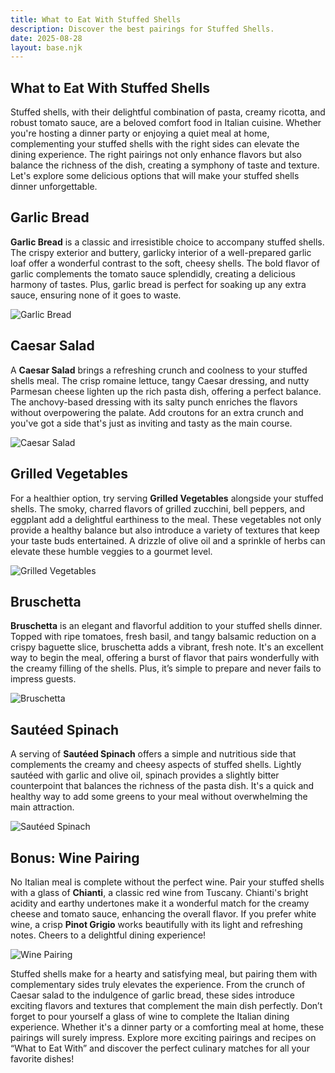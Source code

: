 ```yaml
---
title: What to Eat With Stuffed Shells
description: Discover the best pairings for Stuffed Shells.
date: 2025-08-28
layout: base.njk
---
```


## What to Eat With Stuffed Shells

Stuffed shells, with their delightful combination of pasta, creamy ricotta, and robust tomato sauce, are a beloved comfort food in Italian cuisine. Whether you're hosting a dinner party or enjoying a quiet meal at home, complementing your stuffed shells with the right sides can elevate the dining experience. The right pairings not only enhance flavors but also balance the richness of the dish, creating a symphony of taste and texture. Let's explore some delicious options that will make your stuffed shells dinner unforgettable.

## **Garlic Bread**

**Garlic Bread** is a classic and irresistible choice to accompany stuffed shells. The crispy exterior and buttery, garlicky interior of a well-prepared garlic loaf offer a wonderful contrast to the soft, cheesy shells. The bold flavor of garlic complements the tomato sauce splendidly, creating a delicious harmony of tastes. Plus, garlic bread is perfect for soaking up any extra sauce, ensuring none of it goes to waste.

![Garlic Bread](https://example.com/garlic-bread.jpg)

## **Caesar Salad**

A **Caesar Salad** brings a refreshing crunch and coolness to your stuffed shells meal. The crisp romaine lettuce, tangy Caesar dressing, and nutty Parmesan cheese lighten up the rich pasta dish, offering a perfect balance. The anchovy-based dressing with its salty punch enriches the flavors without overpowering the palate. Add croutons for an extra crunch and you've got a side that's just as inviting and tasty as the main course.

![Caesar Salad](https://example.com/caesar-salad.jpg)

## **Grilled Vegetables**

For a healthier option, try serving **Grilled Vegetables** alongside your stuffed shells. The smoky, charred flavors of grilled zucchini, bell peppers, and eggplant add a delightful earthiness to the meal. These vegetables not only provide a healthy balance but also introduce a variety of textures that keep your taste buds entertained. A drizzle of olive oil and a sprinkle of herbs can elevate these humble veggies to a gourmet level.

![Grilled Vegetables](https://example.com/grilled-vegetables.jpg)

## **Bruschetta**

**Bruschetta** is an elegant and flavorful addition to your stuffed shells dinner. Topped with ripe tomatoes, fresh basil, and tangy balsamic reduction on a crispy baguette slice, bruschetta adds a vibrant, fresh note. It's an excellent way to begin the meal, offering a burst of flavor that pairs wonderfully with the creamy filling of the shells. Plus, it’s simple to prepare and never fails to impress guests.

![Bruschetta](https://example.com/bruschetta.jpg)

## **Sautéed Spinach**

A serving of **Sautéed Spinach** offers a simple and nutritious side that complements the creamy and cheesy aspects of stuffed shells. Lightly sautéed with garlic and olive oil, spinach provides a slightly bitter counterpoint that balances the richness of the pasta dish. It's a quick and healthy way to add some greens to your meal without overwhelming the main attraction.

![Sautéed Spinach](https://example.com/sauteed-spinach.jpg)

## Bonus: **Wine Pairing**

No Italian meal is complete without the perfect wine. Pair your stuffed shells with a glass of **Chianti**, a classic red wine from Tuscany. Chianti's bright acidity and earthy undertones make it a wonderful match for the creamy cheese and tomato sauce, enhancing the overall flavor. If you prefer white wine, a crisp **Pinot Grigio** works beautifully with its light and refreshing notes. Cheers to a delightful dining experience!

![Wine Pairing](https://example.com/wine-pairing.jpg)

Stuffed shells make for a hearty and satisfying meal, but pairing them with complementary sides truly elevates the experience. From the crunch of Caesar salad to the indulgence of garlic bread, these sides introduce exciting flavors and textures that complement the main dish perfectly. Don’t forget to pour yourself a glass of wine to complete the Italian dining experience. Whether it's a dinner party or a comforting meal at home, these pairings will surely impress. Explore more exciting pairings and recipes on “What to Eat With” and discover the perfect culinary matches for all your favorite dishes!